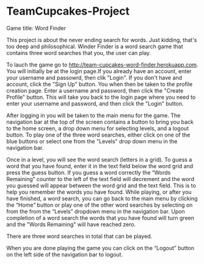 # TeamCupcakes-Project
Game title: Word Finder

This project is about the never ending search for words. Just kidding, that's too deep and philosophical. Winder Finder is a word search game that contains three word searches that you, the user can play.

To lauch the game go to http://team-cupcakes-word-finder.herokuapp.com. You will initially be at the login page.If you already have an account, enter your username and passowrd, then clik "Login". If you don't have and account, click the "Sign Up" button. You when then be taken to the profile creation page. Enter a username and password, then click the "Create Profile" button. This will take you back to the login page where you need to enter your username and password, and then click the "Login" button.

After logging in you will be taken to the main menu for the game. The navigation bar at the top of the screen contains a button to bring you back to the home screen, a drop down menu for selecting levels, and a logout button. To play one of the three word searches, either click on one of the blue buttons or select one from the "Levels" drop down menu in the navigation bar.

Once in a level, you will see the word search (letters in a grid). To guess a word that you have found, enter it in the text field below the word grid and press the guess button. If you guess a word correctly the “Words Remaining” counter to the left of the text field will decrement and the word you guessed will appear between the word grid and the text field. This is to help you remember the words you have found. While playing, or after you have finished, a word search, you can go back to the main menu by clicking the “Home” button or play one of the other word searches by selecting on from the from the “Levels” dropdown menu in the navigation bar. Upon completion of a word search the words that you have found will turn green and the "Words Remaining" will have reached zero.

There are three word searches in total that can be played.

When you are done playing the game you can click on the “Logout” button on the left side of the navigation bar to logout.
